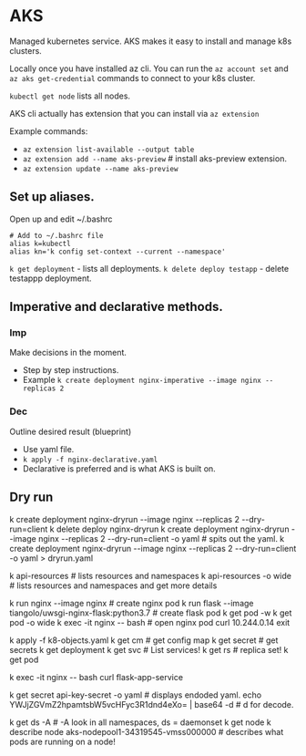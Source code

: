 # AKS
Managed kubernetes service. AKS makes it easy to install and manage k8s clusters.

Locally once you have installed az cli. You can run the `az account set` and `az aks get-credential` commands to connect to your k8s cluster.

`kubectl get node` lists all nodes.

AKS cli actually has extension that you can install via `az extension`

Example commands:
- `az extension list-available --output table`
- `az extension add --name aks-preview` # install aks-preview extension.
- `az extension update --name aks-preview`

## Set up aliases.
Open up and edit ~/.bashrc

```
# Add to ~/.bashrc file
alias k=kubectl
alias kn='k config set-context --current --namespace'
```

`k get deployment` - lists all deployments.
`k delete deploy testapp` - delete testappp deployment.


## Imperative and declarative methods.

### Imp
Make decisions in the moment.
- Step by step instructions.
- Example `k create deployment nginx-imperative --image nginx --replicas 2`

### Dec
Outline desired result (blueprint)
- Use yaml file.
- `k apply -f nginx-declarative.yaml`
- Declarative is preferred and is what AKS is built on.

## Dry run
k create deployment nginx-dryrun --image nginx --replicas 2 --dry-run=client
k delete deploy nginx-dryrun
k create deployment nginx-dryrun --image nginx --replicas 2 --dry-run=client -o yaml # spits out the yaml.
k create deployment nginx-dryrun --image nginx --replicas 2 --dry-run=client -o yaml > dryrun.yaml


k api-resources # lists resources and namespaces
k api-resources -o wide # lists resources and namespaces and get more details


k run nginx --image nginx # create nginx pod
k run flask --image tiangolo/uwsgi-nginx-flask:python3.7 # create flask pod
k get pod -w
k get pod -o wide
k exec -it nginx -- bash # open nginx pod
curl 10.244.0.14
exit

k apply -f k8-objects.yaml
k get cm # get config map
k get secret # get secrets
k get deployment
k get svc # List services!
k get rs # replica set!
k get pod

k exec -it nginx -- bash
curl flask-app-service

k get secret api-key-secret -o yaml # displays endoded yaml.
echo YWJjZGVmZ2hpamtsbW5vcHFyc3R1dnd4eXo= | base64 -d # d for decode.

k get ds -A # -A look in all namespaces, ds = daemonset
k get node
k describe node aks-nodepool1-34319545-vmss000000 # describes what pods are running on a node!